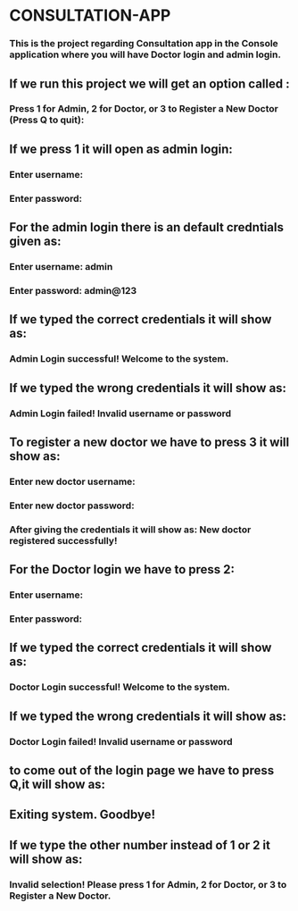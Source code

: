 ﻿# CONSULTATION-APP
### This is the project regarding Consultation app in the Console application where you will have Doctor login and admin login.

## If we run this project we will get an option called :
### Press 1 for Admin, 2 for Doctor, or 3 to Register a New Doctor (Press Q to quit): 

## If we press 1 it will open as admin login:
### Enter username:
### Enter password:

## For the admin login there is an default credntials given as:
### Enter username: admin
### Enter password: admin@123

## If we typed the correct credentials it will show as:
### Admin Login successful! Welcome to the system.

## If we typed the wrong credentials it will show as:
### Admin Login failed! Invalid username or password

## To register a new doctor we have to press 3 it will show as:
### Enter new doctor username:
### Enter new doctor password:
### After giving the credentials it will show as: New doctor registered successfully!

## For the Doctor login we have to press 2:
### Enter username: 
### Enter password: 

## If we typed the correct credentials it will show as:
### Doctor Login successful! Welcome to the system.

## If we typed the wrong credentials it will show as:
### Doctor Login failed! Invalid username or password

## to come out of the login page we have to press Q,it will show as:
## Exiting system. Goodbye!

## If we type the other number instead of 1 or 2 it will show as:
### Invalid selection! Please press 1 for Admin, 2 for Doctor, or 3 to Register a New Doctor.




